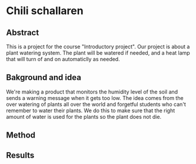 # Chili schallaren

## Abstract

This is a project for the course "Introductory project". Our project is about a plant watering system. The plant will be watered if needed, and a heat lamp that will turn of and on automaticlly as needed.

## Bakground and idea

We're making a product that monitors the humidity level of the soil and sends a warning message when it gets too low. The idea comes from the over watering of plants all over the world and forgetful students who can't remember to water their plants. We do this to make sure that the right amount of water is used for the plants so the plant does not die.

## Method

## Results
